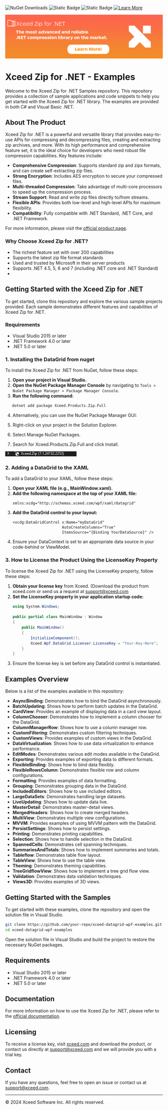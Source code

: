 ![NuGet Downloads](https://img.shields.io/nuget/dt/Xceed.Products.Zip.Full) ![Static Badge](https://img.shields.io/badge/.Net_Framework-4.0%2B-blue) ![Static Badge](https://img.shields.io/badge/.Net-5.0%2B-blue) [![Learn More](https://img.shields.io/badge/Learn-More-blue?style=flat&labelColor=gray)](https://xceed.com/en/our-products/product/zip-for-net)

[![Xceed Zip for .NET](./Resources/zip_banner.png)](https://xceed.com/en/our-products/product/zip-for-net)

# Xceed Zip for .NET - Examples

Welcome to the Xceed Zip for .NET Samples repository. This repository provides a collection of sample applications and code snippets to help you get started with the Xceed Zip for .NET library. The examples are provided in both C# and Visual Basic .NET.

## About The Product

Xceed Zip for .NET is a powerful and versatile library that provides easy-to-use APIs for compressing and decompressing files, creating and extracting zip archives, and more. With its high performance and comprehensive feature set, it is the ideal choice for developers who need robust file compression capabilities. Key features include:

- **Comprehensive Compression**: Supports standard zip and zipx formats, and can create self-extracting zip files.
- **Strong Encryption**: Includes AES encryption to secure your compressed files.
- **Multi-threaded Compression**: Take advantage of multi-core processors to speed up the compression process.
- **Stream Support**: Read and write zip files directly to/from streams.
- **Flexible APIs**: Provides both low-level and high-level APIs for maximum flexibility.
- **Compatibility**: Fully compatible with .NET Standard, .NET Core, and .NET Framework.

For more information, please visit the [official product page](https://xceed.com/en/our-products/product/zip-for-net).

### Why Choose Xceed Zip for .NET?

- The richest feature set with over 200 capabilities
- Supports the latest zip file format standards
- Used and trusted by Microsoft in their server products
- Supports .NET 4.5, 5, 6 and 7 (including .NET core and .NET Standard)
- 
## Getting Started with the Xceed Zip for .NET

To get started, clone this repository and explore the various sample projects provided. Each sample demonstrates different features and capabilities of Xceed Zip for .NET.

### Requirements
- Visual Studio 2015 or later
- .NET Framework 4.0 or later
- .NET 5.0 or later

### 1. Installing the DataGrid from nuget
To install the Xceed Zip for .NET from NuGet, follow these steps:

1. **Open your project in Visual Studio.**
2. **Open the NuGet Package Manager Console** by navigating to `Tools > NuGet Package Manager > Package Manager Console`.
3. **Run the following command:**
```sh
   dotnet add package Xceed.Products.Zip.Full
```

4. Alternatively, you can use the NuGet Package Manager GUI:

1. Right-click on your project in the Solution Explorer.
2. Select Manage NuGet Packages.
3. Search for Xceed.Products.Zip.Full and click Install.

![Nuget library](./Resources/nuget_sample.png)

### 2. Adding a DataGrid to the XAML

To add a DataGrid to your XAML, follow these steps:

1. **Open your XAML file (e.g., MainWindow.xaml).**
2. **Add the following namespace at the top of your XAML file:**
   ```xaml
   xmlns:xcdg="http://schemas.xceed.com/wpf/xaml/datagrid"
   ```
3. **Add the DataGrid control to your layout:**
   ```xaml
   <xcdg:DataGridControl x:Name="myDataGrid"
                         AutoCreateColumns="True"
                         ItemsSource="{Binding YourDataSource}" />
   ```
4. Ensure your DataContext is set to an appropriate data source in your code-behind or ViewModel.

### 3. How to License the Product Using the LicenseKey Property
To license the Xceed Zip for .NET using the LicenseKey property, follow these steps:

1. **Obtain your license key** from Xceed. (Download the product from xceed.com or send us a request at support@xceed.com
2. **Set the LicenseKey property in your application startup code:**
   ```csharp
   using System.Windows;

   public partial class MainWindow : Window
   {
       public MainWindow()
       {
           InitializeComponent();
           Xceed.Wpf.DataGrid.Licenser.LicenseKey = "Your-Key-Here";
       }
   }
   ```
3. Ensure the license key is set before any DataGrid control is instantiated.

## Examples Overview

Below is a list of the examples available in this repository:

- **AsyncBinding**: Demonstrates how to bind the DataGrid asynchronously.
- **BatchUpdating**: Shows how to perform batch updates in the DataGrid.
- **CardView**: Provides an example of displaying data in a card view layout.
- **ColumnChooser**: Demonstrates how to implement a column chooser for the DataGrid.
- **ColumnManagerRow**: Shows how to use a column manager row.
- **CustomFiltering**: Demonstrates custom filtering techniques.
- **CustomViews**: Provides examples of custom views in the DataGrid.
- **DataVirtualization**: Shows how to use data virtualization to enhance performance.
- **EditModes**: Demonstrates various edit modes available in the DataGrid.
- **Exporting**: Provides examples of exporting data to different formats.
- **FlexibleBinding**: Shows how to bind data flexibly.
- **FlexibleRowsColumn**: Demonstrates flexible row and column configurations.
- **Formatting**: Provides examples of data formatting.
- **Grouping**: Demonstrates grouping data in the DataGrid.
- **IncludedEditors**: Shows how to use included editors.
- **LargeDataSets**: Demonstrates handling large datasets.
- **LiveUpdating**: Shows how to update data live.
- **MasterDetail**: Demonstrates master-detail views.
- **MergedHeaders**: Shows how to create merged headers.
- **MultiView**: Demonstrates multiple view configurations.
- **MVVM**: Provides examples of using MVVM pattern with the DataGrid.
- **PersistSettings**: Shows how to persist settings.
- **Printing**: Demonstrates printing capabilities.
- **Selection**: Shows how to handle selection in the DataGrid.
- **SpannedCells**: Demonstrates cell spanning techniques.
- **SummariesAndTotals**: Shows how to implement summaries and totals.
- **Tableflow**: Demonstrates table flow layout.
- **TableView**: Shows how to use the table view.
- **Theming**: Demonstrates theming capabilities.
- **TreeGridflowView**: Shows how to implement a tree grid flow view.
- **Validation**: Demonstrates data validation techniques.
- **Views3D**: Provides examples of 3D views.

## Getting Started with the Samples

To get started with these examples, clone the repository and open the solution file in Visual Studio.

```bash
git clone https://github.com/your-repo/xceed-datagrid-wpf-examples.git
cd xceed-datagrid-wpf-examples
```
Open the solution file in Visual Studio and build the project to restore the necessary NuGet packages.

## Requirements
- Visual Studio 2015 or later
- .NET Framework 4.0 or later
- .NET 5.0 or later
  
## Documentation

For more information on how to use the Xceed Zip for .NET, please refer to the [official documentation](https://doc.xceed.com/xceed-datagrid-for-wpf/webframe.html#rootWelcome.html).

## Licensing

To receive a license key, visit [xceed.com](https://xceed.com) and download the product, or contact us directly at [support@xceed.com](mailto:support@xceed.com) and we will provide you with a trial key.

## Contact

If you have any questions, feel free to open an issue or contact us at [support@xceed.com](mailto:support@xceed.com).

---

© 2024 Xceed Software Inc. All rights reserved.
